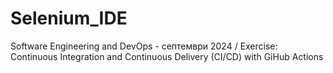 # Selenium_IDE
Software Engineering and DevOps - септември 2024 / Exercise: Continuous Integration and Continuous Delivery (CI/CD) with GiHub Actions
